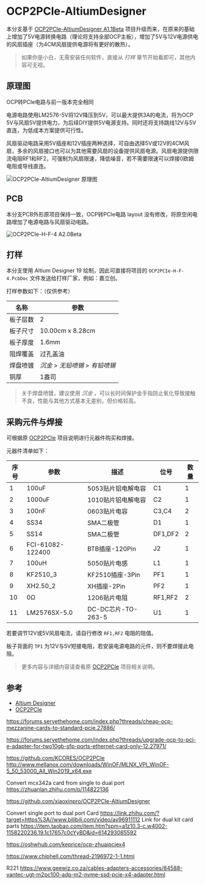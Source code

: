 
# OCP2PCIe-AltiumDesigner

本分支基于 [OCP2PCIe-AltiumDesigner A1.1Beta](https://github.com/xiaoxinpro/OCP2PCIe-AltiumDesigner/tree/A1.x
) 项目升级而来，在原来的基础上增加了5V电源转换电路（理论将支持全部OCP主板），增加了5V与12V电源供电的风扇插座（为4CM风扇提供电源将有更好的散热）。

> 如果你是小白，无需安装任何软件，直接从 *打样* 章节开始看即可，其他内容可无视。

## 原理图

OCP转PCIe电路与前一版本完全相同

电源电路使用LM2576-5V将12V降压到5V，可以最大提供3A的电流，将为OCP 5V与风扇5V提供电力，为后续DIY提供5V电源支持。同时还将支持跳线12V与5V直连，为低成本方案提供可行性。

风扇驱动电路采用5V插座和12V插座两种选择，可自由选择5V或12V的4CM风扇，多余的风扇接口也可以为其他需要风扇的设备提供风扇电源。风扇电源提供限流电阻RF1和RF2，可强制为风扇限速，降低噪音，若不需要限速可以焊接0欧姆电阻或导线直连。

![OCP2PCIe-AltiumDesigner 原理图](https://upload-images.jianshu.io/upload_images/1568014-739a80ba074a98bc.png?imageMogr2/auto-orient/strip%7CimageView2/2/w/1240)

## PCB

本分支PCB外形原项目保持一致，OCP转PCIe电路 layout 没有修改，将原空闲电路增加了电源电路与风扇驱动电路。

![OCP2PCIe-H-F-4 A2.0Beta](https://upload-images.jianshu.io/upload_images/1568014-5955e791869871ab.png?imageMogr2/auto-orient/strip%7CimageView2/2/w/1240)

## 打样

本分支使用 Altium Designer 19 绘制，因此可直接将项目的 `OCP2PCIe-H-F-4.PcbDoc` 文件发送给打样厂家，例如：嘉立创。

打样参数如下：（仅供参考）

|名称|参数|
|---|---|
|板子层数|2|
|板子尺寸|10.00cm x 8.28cm|
|板子厚度|1.6mm|
|阻焊覆盖|过孔盖油|
|焊盘喷镀|*沉金* > *无铅喷锡* > *有铅喷锡*|
|铜厚|1盎司|

> 关于焊盘喷镀，建议使用 *沉金* ，可以长时间保护金手指防止氧化导致接触不良，性能与其他方式基本无差别，但价格较高。

## 采购元件与焊接

可根据原 [OCP2PCIe](https://github.com/xiaoxinpro/OCP2PCIe-AltiumDesigner/blob/KiCad-V1/doc/UserGuide_zh.md) 项目说明进行元器件购买和焊接。

元器件清单如下：

|序号|参数|描述|位号|数量|
|---|---|---|---|---|
|1|100uF|5053贴片铝电解电容|C1|1|
|2|1000uF|1010贴片铝电解电容|C2|1|
|3|100nF|0603贴片电容|C3,C4|2|
|4|SS34|SMA二极管|D1|1|
|5|SS14|SMA二极管|DF1,DF2|2|
|6|FCI-61082-122400|BTB插座-120Pin|J2|1|
|7|100uH|5050贴片电感|L1|1|
|8|KF2510_3|KF2510插座-3Pin|PF1|1|
|9|XH2.50_2|XH插座-2Pin|PF2|1|
|10|0Ω|1206贴片电阻|RF1,RF2|2|
|11|LM2576SX-5.0|DC-DC芯片-TO-263-5|U1|1|

若要调节12V或5V风扇电流，请自行修改 `RF1,RF2` 电阻的阻值。

板子背面的 `TP1` 为12V与5V短接电阻，若安装电源电路的元件，则不要焊接此电阻。

> 更多内容与详细内容请查看原 [OCP2PCIe](https://github.com/KCORES/OCP2PCIe/) 项目相关说明。

## 参考

* [Altium Designer](https://www.altium.com.cn/)
* [OCP2PCIe](https://github.com/KCORES/OCP2PCIe/)



https://forums.servethehome.com/index.php?threads/cheap-ocp-mezzanine-cards-to-standard-pcie.27886/

https://forums.servethehome.com/index.php?threads/upgrade-ocp-to-pci-e-adapter-for-two10gb-sfp-ports-ethernet-card-only-12.27971/

https://github.com/KCORES/OCP2PCIe
http://www.mellanox.com/downloads/WinOF/MLNX_VPI_WinOF-5_50_53000_All_Win2019_x64.exe

Convert mcx342a card from single to dual port
https://zhuanlan.zhihu.com/p/114822136

https://github.com/xiaoxinpro/OCP2PCIe-AltiumDesigner

Convert single port to dual port Card
https://link.zhihu.com/?target=https%3A//www.bilibili.com/video/av96911112
Link for dual kit card parts
https://item.taobao.com/item.htm?spm=a1z10.3-c.w4002-1158220236.19.1c17657c0cYyBD&id=614293085592

https://oshwhub.com/keprice/ocp-zhuaipciex4

https://www.chiphell.com/thread-2196972-1-1.html


R221
https://www.geewiz.co.za/cables-adapters-accessories/84588-vantec-ugt-m2pc100-adp-m2-nvme-ssd-pcie-x4-adapter.html
